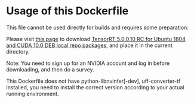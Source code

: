 # Usage of this Dockerfile

This file cannot be used directly for builds and requires some preparation:

Please visit [this page](https://developer.nvidia.com/nvidia-tensorrt-5x-download) to download 
[TensorRT 5.0.0.10 RC for Ubuntu 1804 and CUDA 10.0 DEB local repo packages](https://developer.nvidia.com/compute/machine-learning/tensorrt/5.0/rc/nv-tensorrt-repo-ubuntu1804-cuda10.0-trt5.0.0.10-rc-20180906_1-1_amd64), and place it in the current directory.

Note: You need to sign up for an NVIDIA account and log in before downloading, and then do a survey.

This Dockerfile does not have python-libnvinfer[-dev], uff-converter-tf installed, you need to install the correct version according to your actual running environment.
